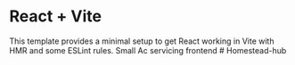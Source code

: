 # React + Vite

This template provides a minimal setup to get React working in Vite with HMR and some ESLint rules.
Small Ac servicing frontend 
#   H o m e s t e a d - h u b 
 
 
